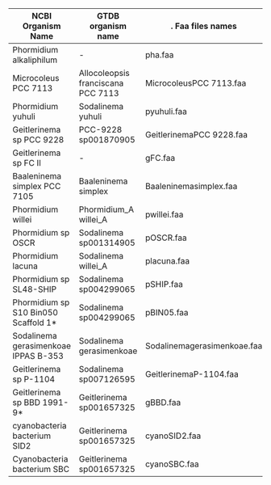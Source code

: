 NCBI Organism Name | GTDB organism name | . Faa files names |
|----------|---------- |---------- |
| Phormidium alkaliphilum | - | pha.faa |
| Microcoleus PCC 7113 | Allocoleopsis franciscana PCC 7113 | MicrocoleusPCC 7113.faa |
| Phormidium yuhuli | Sodalinema yuhuli | pyuhuli.faa |
| Geitlerinema sp PCC 9228 | PCC-9228 sp001870905 | GeitlerinemaPCC 9228.faa |
| Geitlerinema sp FC II | - | gFC.faa |
| Baaleninema simplex PCC 7105 | Baaleninema simplex | Baaleninemasimplex.faa |
| Phormidium willei | Phormidium_A willei_A | pwillei.faa |
| Phormidium sp OSCR | Sodalinema sp001314905 | pOSCR.faa |
| Phormidium lacuna | Sodalinema willei_A | placuna.faa |
| Phormidium sp SL48-SHIP | Sodalinema sp004299065 | pSHIP.faa |
| Phormidium sp S10 Bin050 Scaffold 1* | Sodalinema sp004299065 | pBIN05.faa |
| Sodalinema gerasimenkoae IPPAS B-353 | Sodalinema gerasimenkoae | Sodalinemagerasimenkoae.faa |
| Geitlerinema sp P-1104 | Sodalinema sp007126595 | GeitlerinemaP-1104.faa |
| Geitlerinema sp BBD 1991-9* | Geitlerinema sp001657325 | gBBD.faa |
| cyanobacteria bacterium SID2 | Geitlerinema sp001657325 | cyanoSID2.faa |
| Cyanobacteria bacterium SBC | Geitlerinema sp001657325 | cyanoSBC.faa |
